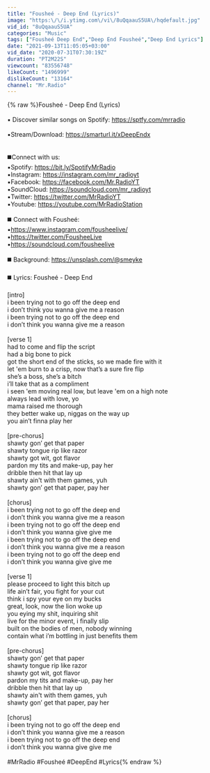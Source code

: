 ```yaml
---
title: "Fousheé - Deep End (Lyrics)"
image: "https:\/\/i.ytimg.com\/vi\/8uQqaauS5UA\/hqdefault.jpg"
vid_id: "8uQqaauS5UA"
categories: "Music"
tags: ["Fousheé Deep End","Deep End Fousheé","Deep End Lyrics"]
date: "2021-09-13T11:05:05+03:00"
vid_date: "2020-07-31T07:30:19Z"
duration: "PT2M22S"
viewcount: "83556748"
likeCount: "1496999"
dislikeCount: "13164"
channel: "Mr.Radio"
---
```

{% raw %}Fousheé - Deep End (Lyrics)<br /><br />▪️ Discover similar songs on Spotify: <a rel="nofollow" target="blank" href="https://sptfy.com/mrradio">https://sptfy.com/mrradio</a><br /><br />▪️Stream/Download: <a rel="nofollow" target="blank" href="https://smarturl.it/xDeepEndx">https://smarturl.it/xDeepEndx</a><br /><br /><br />◼️Connect with us:<br />▪️Spotify: <a rel="nofollow" target="blank" href="https://bit.ly/SpotifyMrRadio">https://bit.ly/SpotifyMrRadio</a><br />▪️Instagram: <a rel="nofollow" target="blank" href="https://instagram.com/mr_radioyt">https://instagram.com/mr_radioyt</a><br />▪️Facebook: <a rel="nofollow" target="blank" href="https://facebook.com/Mr.RadioYT">https://facebook.com/Mr.RadioYT</a><br />▪️SoundCloud: <a rel="nofollow" target="blank" href="https://soundcloud.com/mr_radioyt">https://soundcloud.com/mr_radioyt</a><br />▪️Twitter: <a rel="nofollow" target="blank" href="https://twitter.com/MrRadioYT">https://twitter.com/MrRadioYT</a><br />▪️Youtube: <a rel="nofollow" target="blank" href="https://youtube.com/MrRadioStation">https://youtube.com/MrRadioStation</a><br /><br />◼️ Connect with Fousheé:<br />▪️<a rel="nofollow" target="blank" href="https://www.instagram.com/fousheelive/">https://www.instagram.com/fousheelive/</a><br />▪️<a rel="nofollow" target="blank" href="https://twitter.com/FousheeLive">https://twitter.com/FousheeLive</a><br />▪️<a rel="nofollow" target="blank" href="https://soundcloud.com/fousheelive">https://soundcloud.com/fousheelive</a><br /><br />◼️ Background: <a rel="nofollow" target="blank" href="https://unsplash.com/@smeyke">https://unsplash.com/@smeyke</a><br /><br />◼️ Lyrics: Fousheé - Deep End<br /><br />[intro]<br />i been trying not to go off the deep end<br />i don’t think you wanna give me a reason<br />i been trying not to go off the deep end<br />i don’t think you wanna give me a reason<br /><br />[verse 1]<br />had to come and flip the script<br />had a big bone to pick<br />got the short end of the sticks, so we made fire with it<br />let 'em burn to a crisp, now that’s a sure fire flip<br />she’s a boss, she’s a bitch<br />i’ll take that as a compliment<br />i seen 'em moving real low, but leave 'em on a high note<br />always lead with love, yo<br />mama raised me thorough<br />they better wake up, niggas on the way up<br />you ain’t finna play her<br /><br />[pre-chorus]<br />shawty gon’ get that paper<br />shawty tongue rip like razor<br />shawty got wit, got flavor<br />pardon my tits and make-up, pay her<br />dribble then hit that lay up<br />shawty ain't with them games, yuh<br />shawty gon’ get that paper, pay her<br /><br />[chorus]<br />i been trying not to go off the deep end<br />i don’t think you wanna give me a reason<br />i been trying not to go off the deep end<br />i don’t think you wanna give give me<br />i been trying not to go off the deep end<br />i don’t think you wanna give me a reason<br />i been trying not to go off the deep end<br />i don’t think you wanna give give me<br /><br />[verse 1]<br />please proceed to light this bitch up<br />life ain’t fair, you fight for your cut<br />think i spy your eye on my bucks<br />great, look, now the lion woke up<br />you eying my shit, inquiring shit<br />live for the minor event, i finally slip<br />built on the bodies of men, nobody winning<br />contain what i’m bottling in just benefits them<br /><br />[pre-chorus]<br />shawty gon’ get that paper<br />shawty tongue rip like razor<br />shawty got wit, got flavor<br />pardon my tits and make-up, pay her<br />dribble then hit that lay up<br />shawty ain't with them games, yuh<br />shawty gon’ get that paper, pay her<br /><br />[chorus]<br />i been trying not to go off the deep end<br />i don’t think you wanna give me a reason<br />i been trying not to go off the deep end<br />i don’t think you wanna give give me<br /><br />#MrRadio #Fousheé #DeepEnd #Lyrics{% endraw %}
